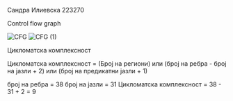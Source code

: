 Сандра Илиевска 223270


Control flow graph

![CFG](https://github.com/sandrailievskaa/SI_2024_lab2_223270/assets/131893105/b28ae95c-4301-4fc3-beea-061e8314b96f)
![CFG (1)](https://github.com/sandrailievskaa/SI_2024_lab2_223270/assets/131893105/ca688867-709b-4195-b30d-43844e9e4dc9)


Цикломатска комплексност

Цикломатска комплексност = (Број на региони) или (број на ребра - број на јазли + 2) или (број на предикатни јазли + 1)

број на ребра = 38
број на јазли = 31
Цикломатска комплексност = 38 - 31 + 2 = 9

                      


